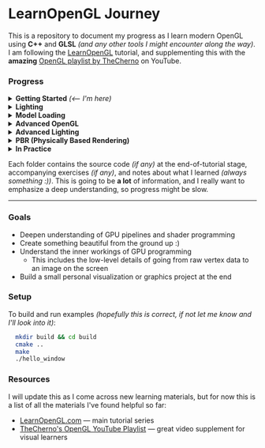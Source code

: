 # LearnOpenGL Journey

This is a repository to document my progress as I learn modern OpenGL using **C++** and **GLSL** _(and any other tools I might encounter along the way)_. I am following the [LearnOpenGL](https://learnopengl.com) tutorial, and supplementing this with the **amazing** [OpenGL playlist by TheCherno](https://www.youtube.com/playlist?list=PLlrATfBNZ98foTJPJ_Ev03o2oq3-GGOS2) on YouTube.

### Progress

<details>
  <summary><b>Getting Started</b> <i>(<-- I'm here)</i></summary>

- [x] Hello Window
- [x] Hello Triangle
- [ ] Shaders
- [ ] Textures
- [ ] Transformations
- [ ] Coordinate Systems
- [ ] Camera

</details>

<details>
  <summary><b>Lighting</b></summary>

- [ ] Colors
- [ ] Basic Lighting
- [ ] Materials
- [ ] Lighting Maps
- [ ] Light Casters
- [ ] Multiple Lights

</details>

<details>
  <summary><b>Model Loading</b></summary>

- [ ] Assimp
- [ ] Mesh
- [ ] Model

</details>

<details>
  <summary><b>Advanced OpenGL</b></summary>

- [ ] Depth Testing
- [ ] Stencil Testing
- [ ] Blending
- [ ] Face Culling
- [ ] Framebuffers
- [ ] Cubemaps
- [ ] Advanced Data
- [ ] Advanced GLSL
- [ ] Geometry Shader
- [ ] Instancing
- [ ] Anti Aliasing

</details>

<details>
  <summary><b>Advanced Lighting</b></summary>

- [ ] Advanced Lighting
- [ ] Gamma Correction
- [ ] Shadows
  - [ ] Shadow Mapping
  - [ ] Point Shadows
- [ ] Normal Mapping
- [ ] Parallax Mapping
- [ ] HDR
- [ ] Bloom
- [ ] Deferred Shading
- [ ] SSAO

</details>

<details>
  <summary><b>PBR (Physically Based Rendering)</b></summary>

- [ ] Theory
- [ ] Lighting
- [ ] IBL
  - [ ] Diffuse Irradiance
  - [ ] Specular IBL

</details>

<details>
  <summary><b>In Practice</b></summary>

- [ ] Debugging
- [ ] Text Rendering
- [ ] 2D Game
  - [ ] Breakout
  - [ ] Setting Up
  - [ ] Rendering Sprites
  - [ ] Levels
  - [ ] Collisions
    - [ ] Ball
    - [ ] Collision Detection
    - [ ] Collision Resolution
  - [ ] Particles
  - [ ] Postprocessing
  - [ ] Powerups
  - [ ] Audio
  - [ ] Render Text
  - [ ] Final Thoughts

</details>

Each folder contains the source code _(if any)_ at the end-of-tutorial stage, accompanying exercises _(if any)_, and notes about what I learned _(always something :))_. This is going to be **a lot** of information, and I really want to emphasize a deep understanding, so progress might be slow.

---

### Goals

- Deepen understanding of GPU pipelines and shader programming
- Create something beautiful from the ground up :)
- Understand the inner workings of GPU programming
  - This includes the low-level details of going from raw vertex data to an image on the screen
- Build a small personal visualization or graphics project at the end

### Setup

To build and run examples _(hopefully this is correct, if not let me know and I'll look into it)_:

```bash
  mkdir build && cd build
  cmake ..
  make
  ./hello_window
```

### Resources

I will update this as I come across new learning materials, but for now this is a list of all the materials I've found helpful so far:

- [LearnOpenGL.com](https://learnopengl.com) — main tutorial series
- [TheCherno's OpenGL YouTube Playlist](https://www.youtube.com/playlist?list=PLlrATfBNZ98foTJPJ_Ev03o2oq3-GGOS2) — great video supplement for visual learners
